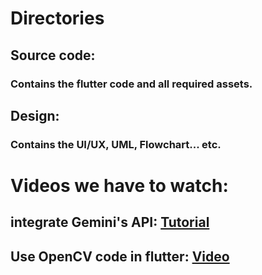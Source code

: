 # Directories
## Source code:
### Contains the flutter code and all required assets.
## Design:
### Contains the UI/UX, UML, Flowchart... etc.
# Videos we have to watch:
## integrate Gemini's API: [Tutorial](https://ai.google.dev/tutorials/dart_quickstart)
## Use OpenCV code in flutter: [Video](https://www.youtube.com/watch?v=wGH_KWpaAVM)

